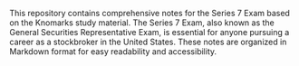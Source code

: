 This repository contains comprehensive notes for the Series 7 Exam based on the Knomarks study material. The Series 7 Exam, also known as the General Securities Representative Exam, is essential for anyone pursuing a career as a stockbroker in the United States. These notes are organized in Markdown format for easy readability and accessibility.